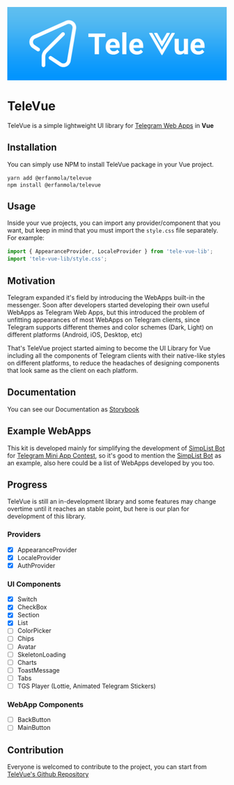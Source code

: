![TeleVue](https://raw.githubusercontent.com/erfanmola/TeleVue/master/TeleVue.png)

# TeleVue
TeleVue is a simple lightweight UI library for [Telegram Web Apps](https://core.telegram.org/bots/webapps) in **Vue**

## Installation
You can simply use NPM to install TeleVue package in your Vue project.  
```
yarn add @erfanmola/televue
npm install @erfanmola/televue
```

## Usage  
Inside your vue projects, you can import any provider/component that you want, but keep in mind that you must import the `style.css` file separately. For example:  
```javascript
import { AppearanceProvider, LocaleProvider } from 'tele-vue-lib';
import 'tele-vue-lib/style.css';
```

## Motivation
Telegram expanded it's field by introducing the WebApps built-in the messenger. Soon after developers started developing their own useful WebApps as Telegram Web Apps, but this introduced the problem of unfitting appearances of most WebApps on Telegram clients, since Telegram supports different themes and color schemes (Dark, Light) on different platforms (Android, iOS, Desktop, etc)

That's TeleVue project started aiming to become the UI Library for Vue including all the components of Telegram clients with their native-like styles on different platforms, to reduce the headaches of designing components that look same as the client on each platform.

## Documentation
You can see our Documentation as [Storybook](https://erfanmola.github.io/TeleVue/)

## Example WebApps
This kit is developed mainly for simplifying the development of [SimpList Bot](https://t.me/SimpListBot) for [Telegram Mini App Contest](https://t.me/contest/327), so it's good to mention the [SimpList Bot](https://t.me/SimpListBot) as an example, also here could be a list of WebApps developed by you too.

## Progress
TeleVue is still an in-development library and some features may change overtime until it reaches an stable point, but here is our plan for development of this library.

### Providers
- [x] AppearanceProvider
- [x] LocaleProvider
- [x] AuthProvider

### UI Components
- [x] Switch
- [x] CheckBox
- [x] Section
- [x] List
- [ ] ColorPicker
- [ ] Chips
- [ ] Avatar
- [ ] SkeletonLoading
- [ ] Charts
- [ ] ToastMessage
- [ ] Tabs
- [ ] TGS Player (Lottie, Animated Telegram Stickers)

### WebApp Components
- [ ] BackButton
- [ ] MainButton

## Contribution
Everyone is welcomed to contribute to the project, you can start from [TeleVue's Github Repository](https://github.com/erfanmola/TeleVue)